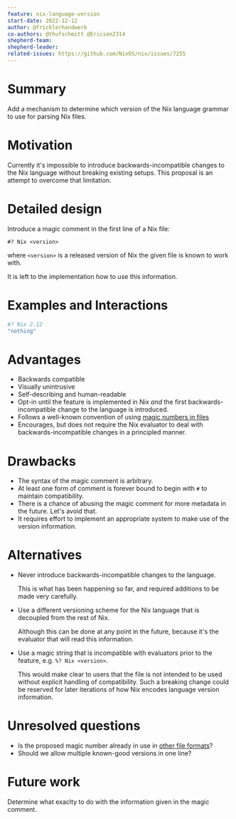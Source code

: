 ```yaml
---
feature: nix-language-version
start-date: 2022-12-12
author: @fricklerhandwerk
co-authors: @thufschmitt @Ericson2314
shepherd-team: 
shepherd-leader: 
related-issues: https://github.com/NixOS/nix/issues/7255
---
```


# Summary
[summary]: #summary

Add a mechanism to determine which version of the Nix language grammar to use for parsing Nix files.

# Motivation
[motivation]: #motivation

Currently it's impossible to introduce backwards-incompatible changes to the Nix language without breaking existing setups.
This proposal is an attempt to overcome that limitation.

# Detailed design
[design]: #detailed-design

Introduce a magic comment in the first line of a Nix file:

    #? Nix <version>

where `<version>` is a released version of Nix the given file is known to work with.

It is left to the implementation how to use this information.

# Examples and Interactions
[examples-and-interactions]: #examples-and-interactions

```nix
#? Nix 2.12
"nothing"
```

# Advantages
[advantages]: #advantages

- Backwards compatible
- Visually unintrusive
- Self-describing and human-readable
- Opt-in until the feature is implemented in Nix *and* the first backwards-incompatible change to the language is introduced.
- Follows a well-known convention of using [magic numbers in files](https://en.m.wikipedia.org/wiki/Magic_number_(programming)#In_files)
- Encourages, but does not require the Nix evaluator to deal with backwards-incompatible changes in a principled manner.

# Drawbacks
[drawbacks]: #drawbacks

- The syntax of the magic comment is arbitrary.
- At least one form of comment is forever bound to begin with `#` to maintain compatibility.
- There is a chance of abusing the magic comment for more metadata in the future.
  Let's avoid that.
- It requires effort to implement an appropriate system to make use of the version information.

# Alternatives
[alternatives]: #alternatives

- Never introduce backwards-incompatible changes to the language.

  This is what has been happening so far, and required additions to be made very carefully.

- Use a different versioning scheme for the Nix language that is decoupled from the rest of Nix.

  Although this can be done at any point in the future, because it's the evaluator that will read this information.

- Use a magic string that is incompatible with evaluators prior to the feature, e.g. `%? Nix <version>`.

  This would make clear to users that the file is not intended to be used without explicit handling of compatibility.
  Such a breaking change could be reserved for later iterations of how Nix encodes language version information.

# Unresolved questions
[unresolved]: #unresolved-questions

- Is the proposed magic number already in use in [other file formats](https://en.m.wikipedia.org/wiki/Magic_number_(programming)#In_files)?
- Should we allow multiple known-good versions in one line?

# Future work
[future]: #future-work

Determine what exaclty to do with the information given in the magic comment.
